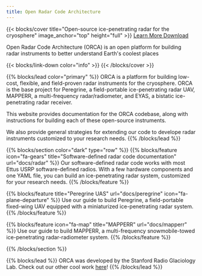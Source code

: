 ```yaml
---
title: Open Radar Code Architecture
---
```


{{< blocks/cover title="Open-source ice-penetrating radar for the cryosphere" image_anchor="top" height="full" >}}
<a class="btn btn-lg btn-primary me-3 mb-4" href="docs/">
  Learn More <i class="fas fa-arrow-alt-circle-right ms-2"></i>
</a>
<a class="btn btn-lg btn-secondary me-3 mb-4" href="https://github.com/thomasteisberg/uhd_radar/">
  Download <i class="fab fa-github ms-2 "></i>
</a>
<p class="lead mt-5">Open Radar Code Architecture (ORCA) is an open platform for building radar instruments to better understand Earth's coolest places</p>
{{< blocks/link-down color="info" >}}
{{< /blocks/cover >}}


{{% blocks/lead color="primary" %}}
ORCA is a platform for building low-cost, flexible,
and field-proven radar instruments for the cryosphere. ORCA is
the base project for Peregrine, a field-portable ice-penetrating radar UAV,
MAPPERR, a multi-frequency radar/radiometer, and EYAS, a bistatic ice-penetrating radar receiver.

This website provides documentation for the ORCA codebase, along with instructions for building each of these open-source
instruments.

We also provide general strategies for extending our code to develope radar instruments
customized to your research needs.
{{% /blocks/lead %}}


{{% blocks/section color="dark" type="row" %}}
{{% blocks/feature icon="fa-gears" title="Software-defined radar code documentation" url="docs/radar" %}}
Our software-defined radar code works with most Ettus USRP software-defined radios.
With a few hardware components and one YAML file, you can build an
ice-penetrating radar system, customized for your research needs.
{{% /blocks/feature %}}


{{% blocks/feature title="Peregrine UAS" url="docs/peregrine" icon="fa-plane-departure" %}}
Use our guide to build Peregrine, a field-portable fixed-wing UAV equipped with a miniaturized ice-penetrating radar system.
{{% /blocks/feature %}}


{{% blocks/feature icon="fa-map" title="MAPPERR" url="docs/mapperr" %}}
Use our guide to build MAPPERR, a multi-frequency snowmobile-towed ice-penetrating radar-radiometer system.
{{% /blocks/feature %}}


{{% /blocks/section %}}

{{% blocks/lead %}}
ORCA was developed by the Stanford Radio Glaciology Lab. Check out our other cool work [here](https://www.radioglaciology.com)! 
{{% /blocks/lead %}}